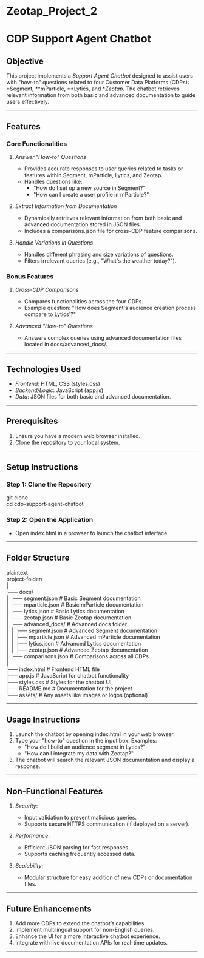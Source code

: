 # Zeotap_Project_2

# CDP Support Agent Chatbot  

## Objective  
This project implements a *Support Agent Chatbot* designed to assist users with "how-to" questions related to four Customer Data Platforms (CDPs): *Segment, **mParticle, **Lytics, and **Zeotap*. The chatbot retrieves relevant information from both basic and advanced documentation to guide users effectively.  

---

## Features  

### Core Functionalities  
1. *Answer "How-to" Questions*  
   - Provides accurate responses to user queries related to tasks or features within Segment, mParticle, Lytics, and Zeotap.  
   - Handles questions like:  
     - "How do I set up a new source in Segment?"  
     - "How can I create a user profile in mParticle?"  

2. *Extract Information from Documentation*  
   - Dynamically retrieves relevant information from both basic and advanced documentation stored in JSON files.  
   - Includes a comparisons.json file for cross-CDP feature comparisons.  

3. *Handle Variations in Questions*  
   - Handles different phrasing and size variations of questions.  
   - Filters irrelevant queries (e.g., "What's the weather today?").  

### Bonus Features  
1. *Cross-CDP Comparisons*  
   - Compares functionalities across the four CDPs.  
   - Example question: "How does Segment's audience creation process compare to Lytics'?"  

2. *Advanced "How-to" Questions*  
   - Answers complex queries using advanced documentation files located in docs/advanced_docs/.  

---

## Technologies Used  
- *Frontend*: HTML, CSS (styles.css)  
- *Backend/Logic*: JavaScript (app.js)  
- *Data*: JSON files for both basic and advanced documentation.  

---

## Prerequisites  
1. Ensure you have a modern web browser installed.  
2. Clone the repository to your local system.  

---

## Setup Instructions  

### Step 1: Clone the Repository  

git clone  
cd cdp-support-agent-chatbot  
  

### Step 2: Open the Application  
- Open index.html in a browser to launch the chatbot interface.  

---

## Folder Structure  
plaintext  
project-folder/  
│  
├── docs/  
│   ├── segment.json               # Basic Segment documentation  
│   ├── mparticle.json             # Basic mParticle documentation  
│   ├── lytics.json                # Basic Lytics documentation  
│   ├── zeotap.json                # Basic Zeotap documentation  
│   ├── advanced_docs/             # Advanced docs folder  
│   │   ├── segment.json           # Advanced Segment documentation  
│   │   ├── mparticle.json         # Advanced mParticle documentation  
│   │   ├── lytics.json            # Advanced Lytics documentation  
│   │   ├── zeotap.json            # Advanced Zeotap documentation  
│   ├── comparisons.json           # Comparisons across all CDPs  
│  
├── index.html                     # Frontend HTML file  
├── app.js                         # JavaScript for chatbot functionality  
├── styles.css                     # Styles for the chatbot UI  
├── README.md                      # Documentation for the project  
└── assets/                        # Any assets like images or logos (optional)  
  

---

## Usage Instructions  
1. Launch the chatbot by opening index.html in your web browser.  
2. Type your "how-to" question in the input box. Examples:  
   - "How do I build an audience segment in Lytics?"  
   - "How can I integrate my data with Zeotap?"  
3. The chatbot will search the relevant JSON documentation and display a response.  

---

## Non-Functional Features  
1. *Security*:  
   - Input validation to prevent malicious queries.  
   - Supports secure HTTPS communication (if deployed on a server).  

2. *Performance*:  
   - Efficient JSON parsing for fast responses.  
   - Supports caching frequently accessed data.  

3. *Scalability*:  
   - Modular structure for easy addition of new CDPs or documentation files.  

---

## Future Enhancements  
1. Add more CDPs to extend the chatbot’s capabilities.  
2. Implement multilingual support for non-English queries.  
3. Enhance the UI for a more interactive chatbot experience.  
4. Integrate with live documentation APIs for real-time updates.  

---
